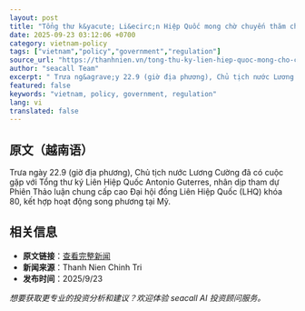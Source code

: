 ```yaml
---
layout: post
title: "Tổng thư k&yacute; Li&ecirc;n Hiệp Quốc mong chờ chuyến thăm ch&iacute;nh thức Việt Nam v&agrave;o th&aacute;ng 10"
date: 2025-09-23 03:12:06 +0700
category: vietnam-policy
tags: ["vietnam","policy","government","regulation"]
source_url: "https://thanhnien.vn/tong-thu-ky-lien-hiep-quoc-mong-cho-chuyen-tham-chinh-thuc-viet-nam-vao-thang-10-185250923083109028.htm"
author: "seacall Team"
excerpt: " Trưa ng&agrave;y 22.9 (giờ địa phương), Chủ tịch nước Lương Cường đ&atilde; c&oacute; cuộc gặp với Tổng thư k&yacute; Li&ecirc;n Hiệp Quốc Antonio Guterres, nh&acirc;n dịp tham dự Phi&ecirc;n Thảo lu..."
featured: false
keywords: "vietnam, policy, government, regulation"
lang: vi
translated: false
---
```


## 原文（越南语）

 Trưa ng&agrave;y 22.9 (giờ địa phương), Chủ tịch nước Lương Cường đ&atilde; c&oacute; cuộc gặp với Tổng thư k&yacute; Li&ecirc;n Hiệp Quốc Antonio Guterres, nh&acirc;n dịp tham dự Phi&ecirc;n Thảo luận chung cấp cao Đại hội đồng Li&ecirc;n Hiệp Quốc (LHQ) kh&oacute;a 80, kết hợp hoạt động song phương tại Mỹ.

## 相关信息

- **原文链接**：[查看完整新闻](https://thanhnien.vn/tong-thu-ky-lien-hiep-quoc-mong-cho-chuyen-tham-chinh-thuc-viet-nam-vao-thang-10-185250923083109028.htm)
- **新闻来源**：Thanh Nien Chinh Tri
- **发布时间**：2025/9/23

*想要获取更专业的投资分析和建议？欢迎体验 seacall AI 投资顾问服务。*